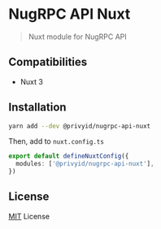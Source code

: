 # NugRPC API Nuxt

> Nuxt module for NugRPC API

## Compatibilities

- Nuxt 3

## Installation

```bash
yarn add --dev @privyid/nugrpc-api-nuxt
```

Then, add to `nuxt.config.ts`

```ts
export default defineNuxtConfig({
  modules: ['@privyid/nugrpc-api-nuxt'],
})
```

## License
[MIT](/LICENSE) License
